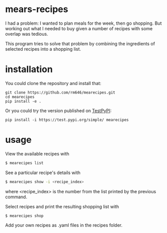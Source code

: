 # mears-recipes
I had a problem: I wanted to plan meals for the week, then go shopping. But
working out what I needed to buy given a number of recipes with some overlap
was tedious.

This program tries to solve that problem by combining the ingredients of
selected recipes into a shopping list.

# installation

You could clone the repository and install that:
```
git clone https://github.com/rm646/mearecipes.git
cd mearecipes
pip install -e .
```
Or you could try the version published on [TestPyPI](https://test.pypi.org/project/mearecipes/):
```
pip install -i https://test.pypi.org/simple/ mearecipes
```

# usage

View the available recipes with
```bash
$ mearecipes list
```

See a particular recipe's details with
```bash
$ mearecipes show -i <recipe_index>
```
where <recipe_index> is the number from the list printed by the previous
command.

Select recipes and print the resulting shopping list with
```bash
$ mearecipes shop
```

Add your own recipes as .yaml files in the recipes folder.
